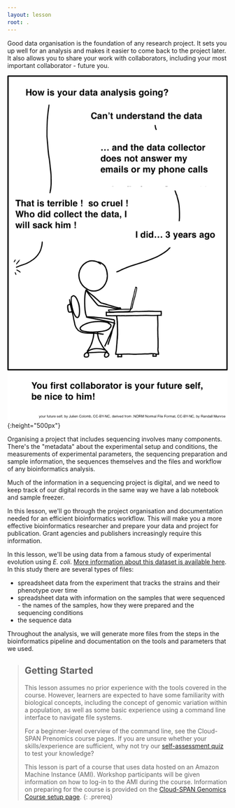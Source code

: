 ```yaml
---
layout: lesson
root: .
---
```

Good data organisation is the foundation of any research project. It sets you up well for an analysis and makes it easier to come back to the project later. It also allows you to share your work with collaborators, including your most important collaborator - future you.

![Person working at a computer with an offstage person asking "How is the analysis going?" The person at the computer replies "Can't understand the date...and the data collector does not answer my emails or calls" Person offstage: "That's terrible! So cruel! Who did collect the data? I will sack them!" Person at the computer: "um...I did, 3 years ago"](fig/future_you.png){:height="500px"}

Organising a project that includes sequencing involves many components. There's the "metadata" about the experimental setup and conditions, the measurements of experimental parameters, the sequencing preparation and sample information, the sequences themselves and the files and workflow of any bioinformatics analysis. 

Much of the information in a sequencing project is digital, and we need to keep track of our digital records in the same way we have a lab notebook and sample freezer. 

In this lesson, we'll go through the project organisation and documentation needed for an efficient bioinformatics workflow. This will make you a more effective bioinformatics researcher and prepare your data and project for publication. Grant agencies and publishers increasingly require this information.

In this lesson, we'll be using data from a famous study of experimental evolution using _E. coli_. [More information about this dataset is available here](https://cloud-span.github.io/01genomics/data/index.html). In this study there are several types of files:

- spreadsheet data from the experiment that tracks the strains and their phenotype over time
- spreadsheet data with information on the samples that were sequenced - the names of the samples, how they were prepared and the sequencing conditions
- the sequence data

Throughout the analysis, we will generate more files from the steps in the bioinformatics pipeline and documentation on the tools and parameters that we used.

> ## Getting Started
>
> This lesson assumes no prior experience with the tools covered in the course.
> However, learners are expected to have some familiarity with biological concepts,
> including the concept of genomic variation within a population, 
as well as some basic experience using a command line interface to navigate file systems.  
>
> For a beginner-level overview of the command line, see the Cloud-SPAN Prenomics course pages.
> If you are unsure whether your skills/experience are sufficient, why not try our [self-assessment quiz](https://shiny.york.ac.uk/er13/prenomics-quiz/#section-why) to test your knowledge?
>
> This lesson is part of a course that uses data hosted on an Amazon Machine Instance (AMI). Workshop participants will be given information on how to log-in to the AMI during the course.
> Information on preparing for the course is provided on the [Cloud-SPAN Genomics Course setup page](https://cloud-span.github.io/01genomics/setup.html).
{: .prereq}
